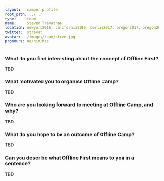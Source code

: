 ```yaml
---
layout:   camper-profile
root_path: ../../
type:     team
name:     Steven Trevathan
location: newyork2016, california2016, berlin2017, oregon2017, oregon2019
twitter:  strevat
avatar:   /images/team/steve.jpg
pronouns: he/him/his
---
```


### What do you find interesting about the concept of Offline First?

TBD

### What motivated you to organise Offline Camp?

TBD

### Who are you looking forward to meeting at Offline Camp, and why?

TBD

### What do you hope to be an outcome of Offline Camp?

TBD

### Can you describe what Offline First means to you in a sentence?

TBD
